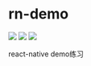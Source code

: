 # rn-demo

![](https://img.shields.io/badge/language-react-red.svg)
![](https://img.shields.io/badge/license-MIT-blue.svg)
![](https://img.shields.io/badge/repo%20size-79KB-green.svg)

react-native demo练习
